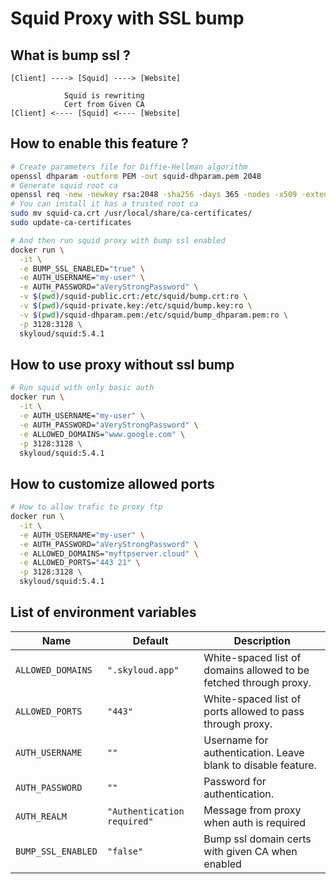# Squid Proxy with SSL bump

## What is bump ssl ?

```
[Client] ----> [Squid] ----> [Website]

            Squid is rewriting
            Cert from Given CA
[Client] <---- [Squid] <---- [Website]
```

## How to enable this feature ?

```bash
# Create parameters file for Diffie-Hellman algorithm
openssl dhparam -outform PEM -out squid-dhparam.pem 2048
# Generate squid root ca
openssl req -new -newkey rsa:2048 -sha256 -days 365 -nodes -x509 -extensions v3_ca -keyout squid-ca.key -out squid-ca.crt
# You can install it has a trusted root ca
sudo mv squid-ca.crt /usr/local/share/ca-certificates/
sudo update-ca-certificates
```

```bash
# And then run squid proxy with bump ssl enabled
docker run \
  -it \
  -e BUMP_SSL_ENABLED="true" \
  -e AUTH_USERNAME="my-user" \
  -e AUTH_PASSWORD="aVeryStrongPassword" \
  -v $(pwd)/squid-public.crt:/etc/squid/bump.crt:ro \
  -v $(pwd)/squid-private.key:/etc/squid/bump.key:ro \
  -v $(pwd)/squid-dhparam.pem:/etc/squid/bump_dhparam.pem:ro \
  -p 3128:3128 \
  skyloud/squid:5.4.1
```

## How to use proxy without ssl bump

```bash
# Run squid with only basic auth
docker run \
  -it \
  -e AUTH_USERNAME="my-user" \
  -e AUTH_PASSWORD="aVeryStrongPassword" \
  -e ALLOWED_DOMAINS="www.google.com" \
  -p 3128:3128 \
  skyloud/squid:5.4.1
```

## How to customize allowed ports

```bash
# How to allow trafic to proxy ftp
docker run \
  -it \
  -e AUTH_USERNAME="my-user" \
  -e AUTH_PASSWORD="aVeryStrongPassword" \
  -e ALLOWED_DOMAINS="myftpserver.cloud" \
  -e ALLOWED_PORTS="443 21" \
  -p 3128:3128 \
  skyloud/squid:5.4.1
```


## List of environment variables

| Name               | Default                     | Description                                                       |
| ------------------ | --------------------------- | ----------------------------------------------------------------- |
| `ALLOWED_DOMAINS`  | `".skyloud.app"`            | White-spaced list of domains allowed to be fetched through proxy. |
| `ALLOWED_PORTS`    | `"443"`                     | White-spaced list of ports allowed to pass through proxy.   |
| `AUTH_USERNAME`    | `""`                        | Username for authentication. Leave blank to disable feature.      |
| `AUTH_PASSWORD`    | `""`                        | Password for authentication.                                      |
| `AUTH_REALM`       | `"Authentication required"` | Message from proxy when auth is required                          |
| `BUMP_SSL_ENABLED` | `"false"`                   | Bump ssl domain certs with given CA when enabled                  |
